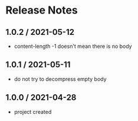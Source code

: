 # Release Notes

## 1.0.2 / 2021-05-12
- content-length -1 doesn't mean there is no body

## 1.0.1 / 2021-05-11
- do not try to decompress empty body

## 1.0.0 / 2021-04-28
- project created
